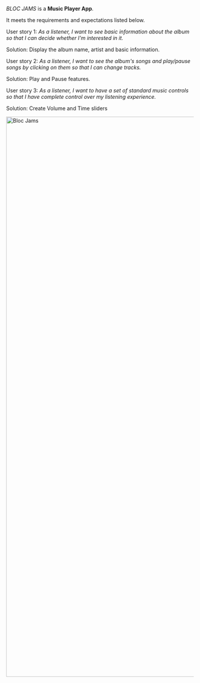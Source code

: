 _BLOC JAMS_ is a **Music Player App**.

It meets the requirements and expectations listed below.


User story 1: _As a listener, I want to see basic information about the album so that I can decide whether I'm interested in it._

Solution: Display the album name, artist and basic information.


User story 2: _As a listener, I want to see the album's songs and play/pause songs by clicking on them so that I can change tracks._

Solution: Play and Pause features.


User story 3: _As a listener, I want to have a set of standard music controls so that I have complete control over my listening experience._

Solution: Create Volume and Time sliders

<img width="1505" alt="Bloc Jams" src="https://user-images.githubusercontent.com/44152485/57309986-9b980e00-711b-11e9-8d74-c7e9240f11f9.png">
